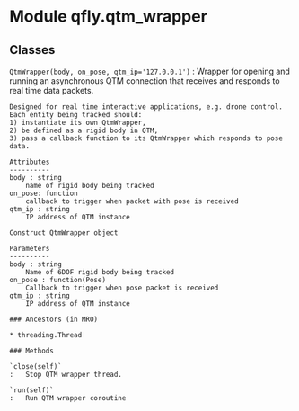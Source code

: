 Module qfly.qtm_wrapper
=======================

Classes
-------

`QtmWrapper(body, on_pose, qtm_ip='127.0.0.1')`
:   Wrapper for opening and running an asynchronous QTM connection
    that receives and responds to real time data packets.
    
    Designed for real time interactive applications, e.g. drone control.
    Each entity being tracked should:
    1) instantiate its own QtmWrapper,
    2) be defined as a rigid body in QTM,
    3) pass a callback function to its QtmWrapper which responds to pose data.
    
    Attributes
    ----------
    body : string
        name of rigid body being tracked
    on_pose: function
        callback to trigger when packet with pose is received
    qtm_ip : string
        IP address of QTM instance
    
    Construct QtmWrapper object
    
    Parameters
    ----------
    body : string
        Name of 6DOF rigid body being tracked
    on_pose : function(Pose)
        Callback to trigger when pose packet is received
    qtm_ip : string
        IP address of QTM instance

    ### Ancestors (in MRO)

    * threading.Thread

    ### Methods

    `close(self)`
    :   Stop QTM wrapper thread.

    `run(self)`
    :   Run QTM wrapper coroutine